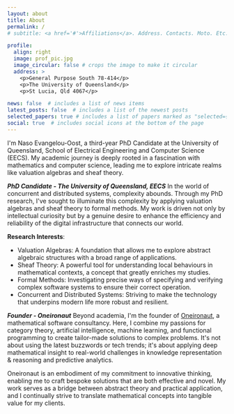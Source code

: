 ```yaml
---
layout: about
title: About
permalink: /
# subtitle: <a href='#'>Affiliations</a>. Address. Contacts. Moto. Etc.

profile:
  align: right
  image: prof_pic.jpg
  image_circular: false # crops the image to make it circular
  address: >
    <p>General Purpose South 78-414</p>
    <p>The University of Queensland</p>
    <p>St Lucia, Qld 4067</p>

news: false  # includes a list of news items
latest_posts: false  # includes a list of the newest posts
selected_papers: true # includes a list of papers marked as "selected={true}"
social: true  # includes social icons at the bottom of the page
---
```


I'm Naso Evangelou-Oost, a third-year PhD Candidate at the University of Queensland, School of Electrical Engineering and Computer Science (EECS). My academic journey is deeply rooted in a fascination with mathematics and computer science, leading me to explore intricate realms like valuation algebras and sheaf theory.

***PhD Candidate - The University of Queensland, EECS***
In the world of concurrent and distributed systems, complexity abounds. Through my PhD research, I've sought to illuminate this complexity by applying valuation algebras and sheaf theory to formal methods. My work is driven not only by intellectual curiosity but by a genuine desire to enhance the efficiency and reliability of the digital infrastructure that connects our world.

**Research Interests**:

- Valuation Algebras: A foundation that allows me to explore abstract algebraic structures with a broad range of applications.
- Sheaf Theory: A powerful tool for understanding local behaviours in mathematical contexts, a concept that greatly enriches my studies.
- Formal Methods: Investigating precise ways of specifying and verifying complex software systems to ensure their correct operation.
- Concurrent and Distributed Systems: Striving to make the technology that underpins modern life more robust and resilient.

***Founder - Oneironaut***
Beyond academia, I'm the founder of [Oneironaut](https://oneironaut.dev), a mathematical software consultancy. Here, I combine my passions for category theory, artificial intelligence, machine learning, and functional programming to create tailor-made solutions to complex problems. It's not about using the latest buzzwords or tech trends; it's about applying deep mathematical insight to real-world challenges in knowledge representation & reasoning and predictive analytics.

Oneironaut is an embodiment of my commitment to innovative thinking, enabling me to craft bespoke solutions that are both effective and novel. My work serves as a bridge between abstract theory and practical application, and I continually strive to translate mathematical concepts into tangible value for my clients.

<!-- Write your biography here. Tell the world about yourself. Link to your favorite [subreddit](http://reddit.com). You can put a picture in, too. The code is already in, just name your picture `prof_pic.jpg` and put it in the `img/` folder.

Put your address / P.O. box / other info right below your picture. You can also disable any of these elements by editing `profile` property of the YAML header of your `_pages/about.md`. Edit `_bibliography/papers.bib` and Jekyll will render your [publications page](/al-folio/publications/) automatically.

Link to your social media connections, too. This theme is set up to use [Font Awesome icons](http://fortawesome.github.io/Font-Awesome/) and [Academicons](https://jpswalsh.github.io/academicons/), like the ones below. Add your Facebook, Twitter, LinkedIn, Google Scholar, or just disable all of them. -->
